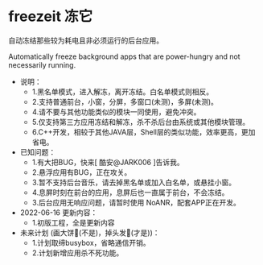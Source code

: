 # freezeit 冻它

自动冻结那些较为耗电且非必须运行的后台应用。 

Automatically freeze background apps that are power-hungry and not necessarily running.


- 说明：
  - 1.黑名单模式，进入解冻，离开冻结。白名单模式则相反。
  - 2.支持普通前台，小窗，分屏，多窗口(未测)，多屏(未测)。
  - 4.请不要与其他功能类似的模块一同使用，避免冲突。
  - 5.仅支持第三方应用冻结和解冻，杀不杀后台由系统或其他模块管理。
  - 6.C++开发，相较于其他JAVA层，Shell层的类似功能，效率更高，更加省电。
- 已知问题：
  - 1.有大把BUG，快来[ 酷安@JARK006 ]告诉我。
  - 2.悬浮应用有BUG，正在攻关。
  - 3.暂不支持后台音乐，请去掉黑名单或加入白名单，或悬挂小窗。
  - 4.息屏时刻在前台的应用，息屏后也一直属于前台，不会冻结。
  - 3.后台应用无响应问题，请暂时使用 NoANR，配套APP正在开发。
- 2022-06-16 更新内容：
  - 1.初版工程，全是更新内容
- 未来计划 (画大饼🤩(不是)，掉头发🥵(才是))：
  - 1.计划取缔busybox，省略通信开销。
  - 2.计划新增应用杀不死功能。

  